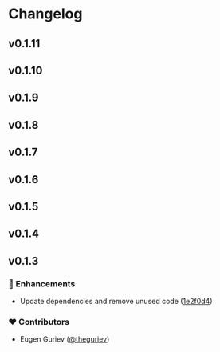# Changelog


## v0.1.11

## v0.1.10

## v0.1.9

## v0.1.8

## v0.1.7

## v0.1.6

## v0.1.5

## v0.1.4

## v0.1.3


### 🚀 Enhancements

- Update dependencies and remove unused code ([1e2f0d4](https://github.com/theguriev/billing/commit/1e2f0d4))

### ❤️ Contributors

- Eugen Guriev ([@theguriev](http://github.com/theguriev))

